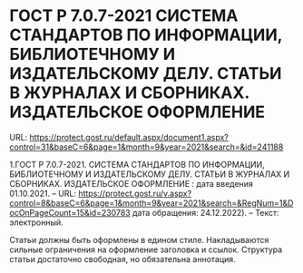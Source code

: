 # ГОСТ Р 7.0.7-2021 СИСТЕМА СТАНДАРТОВ ПО ИНФОРМАЦИИ, БИБЛИОТЕЧНОМУ И ИЗДАТЕЛЬСКОМУ ДЕЛУ. СТАТЬИ В ЖУРНАЛАХ И СБОРНИКАХ. ИЗДАТЕЛЬСКОЕ ОФОРМЛЕНИЕ

URL: https://protect.gost.ru/default.aspx/document1.aspx?control=31&baseC=6&page=1&month=9&year=2021&search=&id=241188

1.ГОСТ Р 7.0.7-2021. СИСТЕМА СТАНДАРТОВ ПО ИНФОРМАЦИИ, БИБЛИОТЕЧНОМУ И ИЗДАТЕЛЬСКОМУ ДЕЛУ. СТАТЬИ В ЖУРНАЛАХ И СБОРНИКАХ. ИЗДАТЕЛЬСКОЕ ОФОРМЛЕНИЕ : дата введения 01.10.2021. – URL: https://protect.gost.ru/v.aspx?control=8&baseC=6&page=1&month=9&year=2021&search=&RegNum=1&DocOnPageCount=15&id=230783 дата обращения: 24.12.2022). – Текст: электронный.

Статьи должны быть оформлены в едином стиле. Накладываются сильные ограничения на оформление заголовка и ссылок. Структура статьи достаточно свободная, но обязательна аннотация.